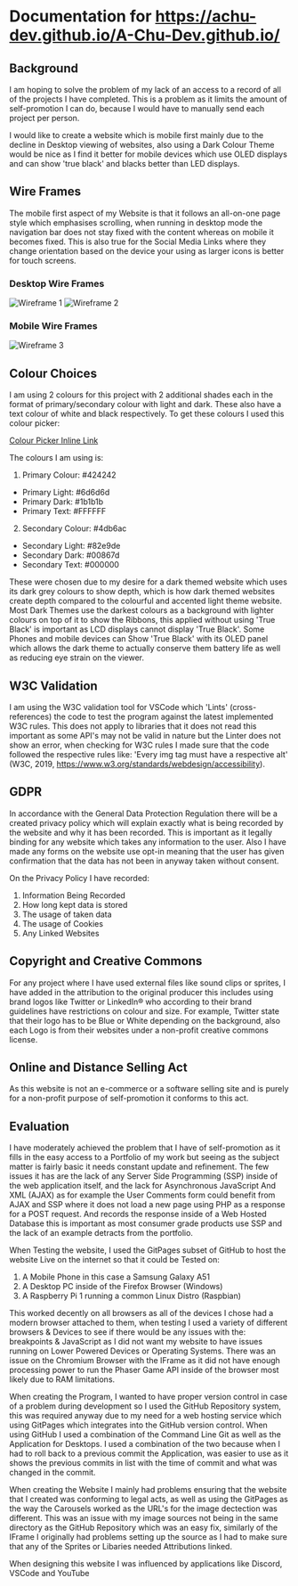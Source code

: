 # Documentation for https://achu-dev.github.io/A-Chu-Dev.github.io/

## Background
I am hoping to solve the problem of my lack of an access to a record of all of the projects I have completed. This is a problem as it limits the amount of self-promotion I can do, because I would have to manually send each project per person.

I would like to create a website which is mobile first mainly due to the decline in Desktop viewing of websites, also using a Dark Colour Theme would be nice as I find it better for mobile devices which use OLED displays and can show 'true black' and blacks better than LED displays.

## Wire Frames
The mobile first aspect of my Website is that it follows an all-on-one page style which emphasises scrolling, when running in desktop mode the navigation bar does not stay fixed with the content whereas on mobile it becomes fixed.  This is also true for the Social Media Links where they change orientation based on the device your using as larger icons is better for touch screens.
### Desktop Wire Frames
![Wireframe 1](assets/wireframe1.jpg)
![Wireframe 2](assets/wireframe2.jpg)
### Mobile Wire Frames
![Wireframe 3](assets/wireframe3.jpg)

## Colour Choices
I am using 2 colours for this project with 2 additional shades each in the format of primary/secondary colour with light and dark. These also have a text colour of white and black respectively. To get these colours I used this colour picker:

[Colour Picker Inline Link](https://material.io/resources/color/#!/?view.left=0&view.right=0&primary.color=424242&secondary.color=4DB6AC)

The colours I am using is:

1. Primary Colour: #424242  
* Primary Light: #6d6d6d
* Primary Dark: #1b1b1b
* Primary Text: #FFFFFF
2. Secondary Colour: #4db6ac
* Secondary Light: #82e9de
* Secondary Dark: #00867d
* Secondary Text: #000000

These were chosen due to my desire for a dark themed website which uses its dark grey colours to show depth, which is how dark themed websites create depth compared to the colourful and accented light theme website. Most Dark Themes use the darkest colours as a background with lighter colours on top of it to show the Ribbons, this applied without using 'True Black' is important as LCD displays cannot display 'True Black'. Some Phones and mobile devices can Show 'True Black' with its OLED panel which allows the dark theme to actually conserve them battery life as well as reducing eye strain on the viewer.

## W3C Validation
I am using the W3C validation tool for VSCode which 'Lints' (cross-references) the code to test the program against the latest implemented W3C rules. This does not apply to libraries that it does not read this important as some API's may not be valid in nature but the Linter does not show an error, when checking for W3C rules I made sure that the code followed the respective rules like: 'Every img tag must have a respective alt' (W3C, 2019, https://www.w3.org/standards/webdesign/accessibility).

## GDPR
In accordance with the General Data Protection Regulation there will be a created privacy policy which will explain exactly what is being recorded by the website and why it has been recorded. This is important as it legally binding for any website which takes any information to the user. Also I have made any forms on the website use opt-in meaning that the user has given confirmation that the data has not been in anyway taken without consent.

On the Privacy Policy I have recorded:
1. Information Being Recorded
2. How long kept data is stored
3. The usage of taken data
4. The usage of Cookies
5. Any Linked Websites

## Copyright and Creative Commons
For any project where I have used external files like sound clips or sprites, I have added in the attribution to the original producer this includes using brand logos like Twitter or LinkedIn® who according to their brand guidelines have restrictions on colour and size. For example, Twitter state that their logo has to be Blue or White depending on the background, also each Logo is from their websites under a non-profit creative commons license.

## Online and Distance Selling Act
As this website is not an e-commerce or a software selling site and is purely for a non-profit purpose of self-promotion it conforms to this act.

## Evaluation
I have moderately achieved the problem that I have of self-promotion as it fills in the easy access to a Portfolio of my work but seeing as the subject matter is fairly basic it needs constant update and refinement. The few issues it has are the lack of any Server Side Programming (SSP) inside of the web application itself, and the lack for Asynchronous JavaScript And XML (AJAX) as for example the User Comments form could benefit from AJAX and SSP where it does not load a new page using PHP as a response for a POST request. And records the response inside of a Web Hosted Database this is important as most consumer grade products use SSP and the lack of an example detracts from the portfolio.

When Testing the website, I used the GitPages subset of GitHub to host the website Live on the internet so that it could be Tested on:
1. A Mobile Phone in this case a Samsung Galaxy A51
2. A Desktop PC inside of the Firefox Browser (Windows)
3. A Raspberry Pi 1 running a common Linux Distro (Raspbian)

This worked decently on all browsers as all of the devices I chose had a modern browser attached to them, when testing I used a variety of different browsers & Devices to see if there would be any issues with the: breakpoints & JavaScript as I did not want my website to have issues running on Lower Powered Devices or Operating Systems. There was an issue on the Chromium Browser with the IFrame as it did not have enough processing power to run the Phaser Game API inside of the browser most likely due to RAM limitations.

When creating the Program, I wanted to have proper version control in case of a problem during development so I used the GitHub Repository system, this was required anyway due to my need for a web hosting service which using GitPages which integrates into the GitHub version control. When using GitHub I used a combination of the Command Line Git as well as the Application for Desktops. I used a combination of the two because when I had to roll back to a previous commit the Application, was easier to use as it shows the previous commits in list with the time of commit and what was changed in the commit.

When creating the Website I mainly had problems ensuring that the website that I created was conforming to legal acts, as well as using the GitPages as the way the Carousels worked as the URL's for the image dectection was different. This was an issue with my image sources not being in the same directory as the GitHub Repository which was an easy fix, similarly of the IFrame I originally had problems setting up the source as I had to make sure that any of the Sprites or Libaries needed Attributions linked.

When designing this website I was influenced by applications like Discord, VSCode and YouTube 
